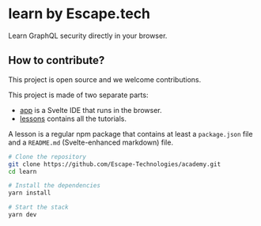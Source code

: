 # learn by Escape.tech

Learn GraphQL security directly in your browser.

## How to contribute?

This project is open source and we welcome contributions.

This project is made of two separate parts:

- [app](./packages/app/) is a Svelte IDE that runs in the browser.
- [lessons](./packages/lessons/) contains all the tutorials.

A lesson is a regular npm package that contains at least a `package.json` file and a `README.md` (Svelte-enhanced markdown) file.

```bash
# Clone the repository
git clone https://github.com/Escape-Technologies/academy.git
cd learn

# Install the dependencies
yarn install

# Start the stack
yarn dev
```
